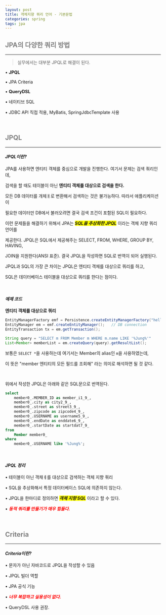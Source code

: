```yaml
---
layout: post
title: 객체지향 쿼리 언어 - 기본문법
categories: spring
tags: jpa
---
```


## <span style="color:gray">JPA의 다양한 쿼리 방법</span>

---

> 실무에서는 대부분 JPQL로 해결이 된다.

• **JPQL**

• JPA Criteria

• **QueryDSL**

• 네이티브 SQL

• JDBC API 직접 적용, MyBatis, SpringJdbcTemplate 사용

<br>

## <span style="color:gray">JPQL</span>

---

#### ***JPQL이란?***

JPA를 사용하면 엔티티 객체를 중심으로 개발을 진행한다. 여기서 문제는 검색 쿼리인데,

검색을 할 때도 테이블이 아닌 **엔티티 객체를 대상으로 검색을 한다.**

모든 DB 데이터를 개체ㅐ로 변환해서 검색하는 것은 불가능하다. 따라서 애플리케이션이

필요한 데이터만 DB에서 불러오려면 결국 검색 조건이 포함된 SQL이 필요하다.

이런 문제들을 해결하기 위해서 JPA는 ***<span style="background-color:yellow">SQL을 추상화한 JPQL</span>*** 이라는 객체 지향 쿼리 언어를 

제공한다. JPQL은 SQL에서 제공해주는 SELECT, FROM, WHERE, GROUP BY, HAVING, 

JOIN을 지원한다(ANSI 표준). 결국 JPQL을 작성하면 SQL로 번역이 되어 실행된다.

JPQL과 SQL의 가장 큰 차이는 JPQL은 엔티티 객체를 대상으로 쿼리를 하고, 

SQL은 데이터베이스 테이블을 대상으로 쿼리를 한다는 점이다.

<br>

#### ***예제 코드***

**엔티티 객체를 대상으로 쿼리**
```java
EntityManagerFactory emf = Persistence.createEntityManagerFactory("hello");
EntityManager em = emf.createEntityManager();   // DB connection
EntityTransaction tx = em.getTransaction();

String query = "SELECT m FROM Member m WHERE m.name LIKE '%Jung%'"
List<Member> memberList = em.createQuery(query).getResultList();
```

보통은 `SELECT *`을 사용하는데 여기서는 Member의 alias인 `m`을 사용하였는데,

이 뜻은 "member 엔티티의 모든 필드를 조회해" 라는 의미로 해석하면 될 것 같다.

<br>

위에서 작성한 JPQL은 아래와 같은 SQL문으로 번역된다.

```sql
select
    member0_.MEMBER_ID as member_i1_9_,
    member0_.city as city2_9_,
    member0_.street as street3_9_,
    member0_.zipcode as zipcode4_9_,
    member0_.USERNAME as username5_9_,
    member0_.endDate as enddate6_9_,
    member0_.startDate as startdat7_9_ 
from
    Member member0_ 
where
    member0_.USERNAME like '%Jung%';
```

<br>

#### ***JPQL 정리***

• 테이블이 아닌 객채ㅔ를 대상으로 검색하는 객체 지향 쿼리

• SQL을 추상화해서 특정 데이터베이스 SQL에 의존하지 않는다.

• JPQL을 한마디로 정의하면 ***<span style="background-color:yellow">객체 지향 SQL</span>*** 이라고 할 수 있다.

• ***<span style="color:Red">동적 쿼리를 만들기가 매우 힘들다.</span>***

<br>

## <span style="color:gray">Criteria</span>

---

#### ***Criteria이란?***

• 문자가 아닌 자바코드로 JPQL을 작성할 수 있음

• JPQL 빌더 역할

• JPA 공식 기능

• ***<span style="color:Red">너무 복잡하고 실용성이 없다.</span>***

• QueryDSL 사용 권장.